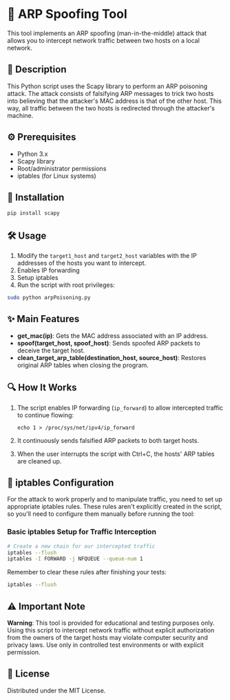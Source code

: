 # 🔄 ARP Spoofing Tool

This tool implements an ARP spoofing (man-in-the-middle) attack that allows you to intercept network traffic between two hosts on a local network.

## 📝 Description

This Python script uses the Scapy library to perform an ARP poisoning attack. The attack consists of falsifying ARP messages to trick two hosts into believing that the attacker's MAC address is that of the other host. This way, all traffic between the two hosts is redirected through the attacker's machine.

## ⚙️ Prerequisites

- Python 3.x
- Scapy library
- Root/administrator permissions
- iptables (for Linux systems)

## 🚀 Installation

```bash
pip install scapy
```

## 🛠️ Usage

1. Modify the `target1_host` and `target2_host` variables with the IP addresses of the hosts you want to intercept.
2. Enables IP forwarding
3. Setup iptables
4. Run the script with root privileges:

```bash
sudo python arpPoisoning.py
```

## ✨ Main Features

- **get_mac(ip)**: Gets the MAC address associated with an IP address.
- **spoof(target_host, spoof_host)**: Sends spoofed ARP packets to deceive the target host.
- **clean_target_arp_table(destination_host, source_host)**: Restores original ARP tables when closing the program.

## 🔍 How It Works

1. The script enables IP forwarding (`ip_forward`) to allow intercepted traffic to continue flowing:
   ```
   echo 1 > /proc/sys/net/ipv4/ip_forward
   ```

2. It continuously sends falsified ARP packets to both target hosts.

3. When the user interrupts the script with Ctrl+C, the hosts' ARP tables are cleaned up.

## 🔧 iptables Configuration

For the attack to work properly and to manipulate traffic, you need to set up appropriate iptables rules. These rules aren't explicitly created in the script, so you'll need to configure them manually before running the tool:

### Basic iptables Setup for Traffic Interception

```bash
# Create a new chain for our intercepted traffic
iptables --flush
iptables -I FORWARD -j NFQUEUE --queue-num 1
```

Remember to clear these rules after finishing your tests:

```bash
iptables --flush
```

## ⚠️ Important Note

**Warning**: This tool is provided for educational and testing purposes only. Using this script to intercept network traffic without explicit authorization from the owners of the target hosts may violate computer security and privacy laws. Use only in controlled test environments or with explicit permission.

## 📜 License

Distributed under the MIT License.
